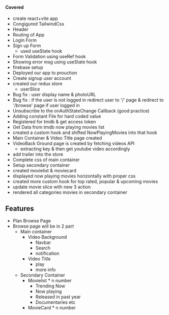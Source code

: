 #### Covered
- create react+vite app
- Congigured TailwindCss
- Header
- Routing of App
- Login Form
- Sign up Form
    - used useState hook
- Form Validation using useRef hook
- Showing error msg using useState hook
- firebase setup
- Deployed our app to prouction
- Create signup user account
- created our redux store 
    - userSlice
- Bug fix : user display name & photoURL
- Bug fix : if the user is not logged in redirect user to '/' page
            & redirect to '/browse' page if user logged in 
- Unsubscribe to the onAuthStateChange Callback  (good practice)
- Adding constant File for hard coded value
- Registered for tmdb & get access token
- Get Data from tmdb now playing movies list
- created a custom hook and shifted NowPlayingMovies into that hook
- Main Container & Video Title page created
- VideoBack Ground page is created by fetching videos API
    - extracting key & then get youtube video accordingly
- add trailer into the store
- Complete css of main container
- Setup secondary container
- created movielist & moviecard
- displayed now playing movies horizontally with proper css
- created more custom hook for top rated, popular & upcoming movies
- update movie slice with new 3 action
- rendered all categories movies in secondary container

## Features

- Plan Browse Page
- Browse page will be in 2 part    
    - Main container
        - Video Background
            - Navbar
            - Search
            - notification
        - Video Title
            - play
            - more info
    - Secondary Container
        - Movielist * n number
            - Trending Now
            - Now playing
            - Released in past year
            - Documentaries  etc
        - MovieCard * n number
